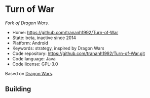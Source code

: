 # Turn of War

_Fork of Dragon Wars._

- Home: https://github.com/trananh1992/Turn-of-War
- State: beta, inactive since 2014
- Platform: Android
- Keywords: strategy, inspired by Dragon Wars
- Code repository: https://github.com/trananh1992/Turn-of-War.git
- Code language: Java
- Code license: GPL-3.0

Based on [Dragon Wars](https://github.com/Fuuzetsu/dragon-wars).

## Building
